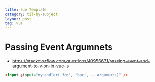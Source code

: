 ```yaml
---
title: Vue Template
category: til-by-subject
layout: post
tag: vue
---
```


# Passing Event Argumnets

- https://stackoverflow.com/questions/40956671/passing-event-and-argument-to-v-on-in-vue-js

```html
<input @input="myHandler('foo', 'bar', ...arguments)" />
```
